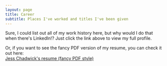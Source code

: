 ```yaml
---
layout: page
title: Career
subtitle: Places I've worked and titles I've been given
---
```


<div style="text-align: center">
<script src="//platform.linkedin.com/in.js" type="text/javascript"></script>
<script type="IN/MemberProfile" data-id="https://www.linkedin.com/in/jesschadwick" data-format="inline" data-related="false"></script>
</div>

Sure, I could list out all of my work history here, but why would I do that when there's LinkedIn!?  Just click the link above to view my full profile.

Or, if you want to see the fancy PDF version of my resume, you can check it out here:  
[Jess Chadwick's resume (fancy PDF style)](jess-chadwick-resume.pdf)
